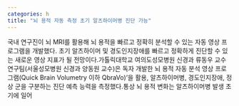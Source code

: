 ```yaml
---
categories: h
title: "뇌 용적 자동 측정 초기 알츠하이머병 진단 가능"
---
```

국내 연구진이 뇌 MRI를 활용해 뇌 용적을 빠르고 정확히 분석할 수 있는 자동 영상 프로그램을 개발했다. 초기 알츠하이머 및 경도인지장애를 빠르고 정확하게 진단할 수 있는 새로운 영상 지표가 될 전망이다.가톨릭대학교 여의도성모병원 신경과 류동우 교수 연구팀(서울성모병원 신경과 양동원 교수)은 독자 개발한 뇌 용적 자동 분석 영상 프로그램(Quick Brain Volumetry 이하 QbraVo)’을 활용, 알츠하이머병, 경도인지장애, 정상 군을 구분하는 진단 예측 능력을 측정했다.통상 뇌 용적 변화는 알츠하이머병 발생 초기에 일어